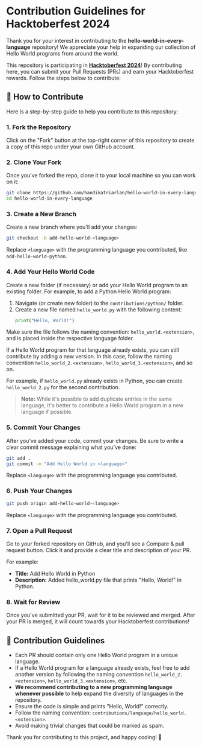 # Contribution Guidelines for Hacktoberfest 2024

Thank you for your interest in contributing to the **hello-world-in-every-language** repository! We appreciate your help in expanding our collection of Hello World programs from around the world.

This repository is participating in [**Hacktoberfest 2024**](https://hacktoberfest.com)! By contributing here, you can submit your Pull Requests (PRs) and earn your Hacktoberfest rewards. Follow the steps below to contribute:

## 🚀 How to Contribute

Here is a step-by-step guide to help you contribute to this repository:

### 1. Fork the Repository

Click on the "Fork" button at the top-right corner of this repository to create a copy of this repo under your own GitHub account.

### 2. Clone Your Fork

Once you’ve forked the repo, clone it to your local machine so you can work on it:

```bash
git clone https://github.com/handikatriarlan/hello-world-in-every-language.git
cd hello-world-in-every-language
```

### 3. Create a New Branch

Create a new branch where you'll add your changes:

```bash
git checkout -b add-hello-world-<language>
```

Replace `<language>` with the programming language you contributed, like `add-hello-world-python`.

### 4. Add Your Hello World Code

Create a new folder (if necessary) or add your Hello World program to an existing folder. For example, to add a Python Hello World program:

1. Navigate (or create new folder) to the `contributions/python/` folder.
2. Create a new file named `hello_world.py` with the following content:
   ```python
   print("Hello, World!")
   ```
Make sure the file follows the naming convention: `hello_world.<extension>`, and is placed inside the respective language folder.

If a Hello World program for that language already exists, you can still contribute by adding a new version. In this case, follow the naming convention `hello_world_2.<extension>`, `hello_world_3.<extension>`, and so on.

For example, if `hello_world.py` already exists in Python, you can create `hello_world_2.py` for the second contribution.

> **Note:** While it's possible to add duplicate entries in the same language, it's better to contribute a Hello World program in a new language if possible.

### 5. Commit Your Changes

After you’ve added your code, commit your changes. Be sure to write a clear commit message explaining what you’ve done:

```bash
git add .
git commit -m "Add Hello World in <language>"
```

Replace `<language>` with the programming language you contributed.

### 6. Push Your Changes

```bash
git push origin add-hello-world-<language>
```

Replace `<language>` with the programming language you contributed.

### 7. Open a Pull Request

Go to your forked repository on GitHub, and you'll see a Compare & pull request button. Click it and provide a clear title and description of your PR.

For example:

- **Title:** Add Hello World in Python
- **Description:** Added hello_world.py file that prints "Hello, World!" in Python.

### 8. Wait for Review

Once you've submitted your PR, wait for it to be reviewed and merged. After your PR is merged, it will count towards your Hacktoberfest contributions!

## 🌟 Contribution Guidelines
- Each PR should contain only one Hello World program in a unique language.
- If a Hello World program for a language already exists, feel free to add another version by following the naming convention `hello_world_2.<extension>`, `hello_world_3.<extension>`, etc.
- **We recommend contributing to a new programming language whenever possible** to help expand the diversity of languages in the repository.
- Ensure the code is simple and prints "Hello, World!" correctly.
- Follow the naming convention: `contributions/language/hello_world.<extension>`.
- Avoid making trivial changes that could be marked as spam.

Thank you for contributing to this project, and happy coding! 🎉